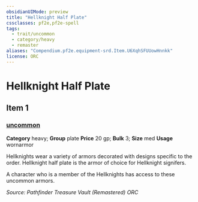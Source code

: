 ```yaml
---
obsidianUIMode: preview
title: "Hellknight Half Plate"
cssclasses: pf2e,pf2e-spell
tags:
  - trait/uncommon
  - category/heavy
  - remaster
aliases: "Compendium.pf2e.equipment-srd.Item.U6XqhSFUUowHnnkk"
license: ORC
---
```

# Hellknight Half Plate
## Item 1
### [uncommon](uncommon "Uncommon Rarity Trait")

**Category** heavy; **Group** plate
**Price** 20 gp; 
**Bulk** 3; **Size** med
**Usage** wornarmor

Hellknights wear a variety of armors decorated with designs specific to the order. Hellknight half plate is the armor of choice for Hellknight signifers.

A character who is a member of the Hellknights has access to these uncommon armors.

*Source: Pathfinder Treasure Vault (Remastered)*
*ORC*